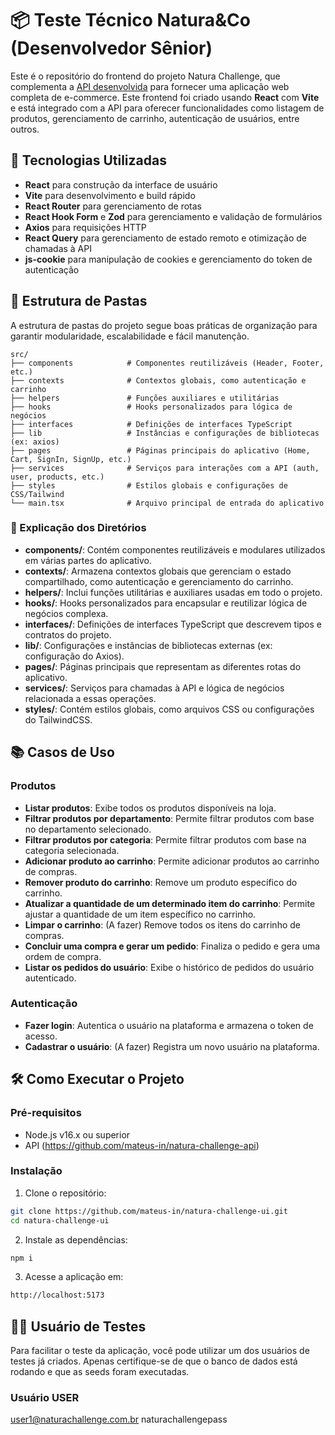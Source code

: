 # 📦 Teste Técnico Natura&Co (Desenvolvedor Sênior)

Este é o repositório do frontend do projeto Natura Challenge, que complementa a [API desenvolvida](https://github.com/mateus-in/natura-challenge-api) para fornecer uma aplicação web completa de e-commerce. Este frontend foi criado usando **React** com **Vite** e está integrado com a API para oferecer funcionalidades como listagem de produtos, gerenciamento de carrinho, autenticação de usuários, entre outros.

## 🚀 Tecnologias Utilizadas

- **React** para construção da interface de usuário
- **Vite** para desenvolvimento e build rápido
- **React Router** para gerenciamento de rotas
- **React Hook Form** e **Zod** para gerenciamento e validação de formulários
- **Axios** para requisições HTTP
- **React Query** para gerenciamento de estado remoto e otimização de chamadas à API
- **js-cookie** para manipulação de cookies e gerenciamento do token de autenticação

## 📁 Estrutura de Pastas

A estrutura de pastas do projeto segue boas práticas de organização para garantir modularidade, escalabilidade e fácil manutenção.

```plaintext
src/
├── components            # Componentes reutilizáveis (Header, Footer, etc.)
├── contexts              # Contextos globais, como autenticação e carrinho
├── helpers               # Funções auxiliares e utilitárias
├── hooks                 # Hooks personalizados para lógica de negócios
├── interfaces            # Definições de interfaces TypeScript
├── lib                   # Instâncias e configurações de bibliotecas (ex: axios)
├── pages                 # Páginas principais do aplicativo (Home, Cart, SignIn, SignUp, etc.)
├── services              # Serviços para interações com a API (auth, user, products, etc.)
├── styles                # Estilos globais e configurações de CSS/Tailwind
└── main.tsx              # Arquivo principal de entrada do aplicativo
```

### 📄 Explicação dos Diretórios

- **components/**: Contém componentes reutilizáveis e modulares utilizados em várias partes do aplicativo.
- **contexts/**: Armazena contextos globais que gerenciam o estado compartilhado, como autenticação e gerenciamento do carrinho.
- **helpers/**: Inclui funções utilitárias e auxiliares usadas em todo o projeto.
- **hooks/**: Hooks personalizados para encapsular e reutilizar lógica de negócios complexa.
- **interfaces/**: Definições de interfaces TypeScript que descrevem tipos e contratos do projeto.
- **lib/**: Configurações e instâncias de bibliotecas externas (ex: configuração do Axios).
- **pages/**: Páginas principais que representam as diferentes rotas do aplicativo.
- **services/**: Serviços para chamadas à API e lógica de negócios relacionada a essas operações.
- **styles/**: Contém estilos globais, como arquivos CSS ou configurações do TailwindCSS.

## 📚 Casos de Uso

### Produtos

- **Listar produtos**: Exibe todos os produtos disponíveis na loja.
- **Filtrar produtos por departamento**: Permite filtrar produtos com base no departamento selecionado.
- **Filtrar produtos por categoria**: Permite filtrar produtos com base na categoria selecionada.
- **Adicionar produto ao carrinho**: Permite adicionar produtos ao carrinho de compras.
- **Remover produto do carrinho**: Remove um produto específico do carrinho.
- **Atualizar a quantidade de um determinado item do carrinho**: Permite ajustar a quantidade de um item específico no carrinho.
- **Limpar o carrinho**: (A fazer) Remove todos os itens do carrinho de compras.
- **Concluir uma compra e gerar um pedido**: Finaliza o pedido e gera uma ordem de compra.
- **Listar os pedidos do usuário**: Exibe o histórico de pedidos do usuário autenticado.

### Autenticação

- **Fazer login**: Autentica o usuário na plataforma e armazena o token de acesso.
- **Cadastrar o usuário**: (A fazer) Registra um novo usuário na plataforma.

## 🛠️ Como Executar o Projeto

### Pré-requisitos

- Node.js v16.x ou superior
- API (https://github.com/mateus-in/natura-challenge-api)

### Instalação

1. Clone o repositório:

  ```bash
  git clone https://github.com/mateus-in/natura-challenge-ui.git
  cd natura-challenge-ui
  ```

2. Instale as dependências:

  ```bash
  npm i
  ```

3.	Acesse a aplicação em:

  ```bash
  http://localhost:5173
  ```


## 🧑‍💻 Usuário de Testes

Para facilitar o teste da aplicação, você pode utilizar um dos usuários de testes já criados. Apenas certifique-se de que o banco de dados está rodando e que as seeds foram executadas.

### Usuário USER

user1@naturachallenge.com.br
naturachallengepass
